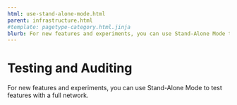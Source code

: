 ```yaml
---
html: use-stand-alone-mode.html
parent: infrastructure.html
#template: pagetype-category.html.jinja
blurb: For new features and experiments, you can use Stand-Alone Mode to test features with a full network.
---
```

# Testing and Auditing

For new features and experiments, you can use Stand-Alone Mode to test features with a full network.
